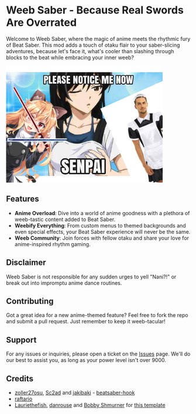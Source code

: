 # Weeb Saber - Because Real Swords Are Overrated

Welcome to Weeb Saber, where the magic of anime meets the rhythmic fury of Beat Saber. This mod adds a touch of otaku flair to your saber-slicing adventures, because let's face it, what's cooler than slashing through blocks to the beat while embracing your inner weeb?

![Weeb Saber Logo](https://github.com/hdgamer1404Jonas/WeebSaber/blob/main/logo.png)

## Features

- **Anime Overload**: Dive into a world of anime goodness with a plethora of weeb-tastic content added to Beat Saber.
- **Weebify Everything**: From custom menus to themed backgrounds and even special effects, your Beat Saber experience will never be the same.
- **Weeb Community**: Join forces with fellow otaku and share your love for anime-inspired rhythm gaming.

## Disclaimer

Weeb Saber is not responsible for any sudden urges to yell "Nani?!" or break out into impromptu anime dance routines.

## Contributing

Got a great idea for a new anime-themed feature? Feel free to fork the repo and submit a pull request. Just remember to keep it weeb-tacular!

## Support

For any issues or inquiries, please open a ticket on the [Issues](https://github.com/hdgamer1404Jonas/WeebSaber/issues) page. We'll do our best to assist you, as long as your power level isn't over 9000.

## Credits


* [zoller27osu](https://github.com/zoller27osu), [Sc2ad](https://github.com/Sc2ad) and [jakibaki](https://github.com/jakibaki) - [beatsaber-hook](https://github.com/sc2ad/beatsaber-hook)
* [raftario](https://github.com/raftario)
* [Lauriethefish](https://github.com/Lauriethefish), [danrouse](https://github.com/danrouse) and [Bobby Shmurner](https://github.com/BobbyShmurner) for [this template](https://github.com/Lauriethefish/quest-mod-template)
